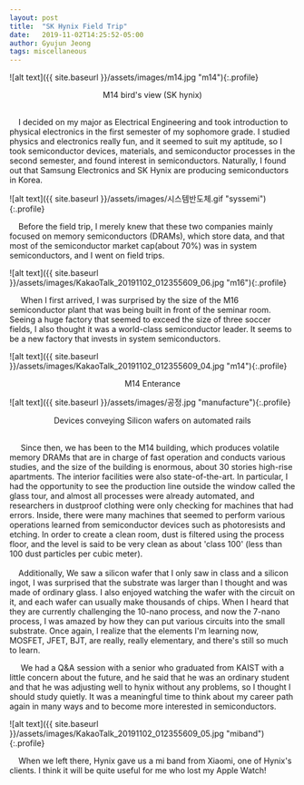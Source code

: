 ```yaml
---
layout: post
title:  "SK Hynix Field Trip"
date:   2019-11-02T14:25:52-05:00
author: Gyujun Jeong
tags: miscellaneous
---
```

![alt text]({{ site.baseurl }}/assets/images/m14.jpg "m14"){:.profile}
<center>M14 bird's view (SK hynix)</center><br>

&nbsp;&nbsp;&nbsp;&nbsp;I decided on my major as Electrical Engineering and took introduction to physical electronics in the first semester of my sophomore grade. I studied physics and electronics really fun, and it seemed to suit my aptitude, so I took semiconductor devices, materials, and semiconductor processes in the second semester, and found interest in semiconductors. Naturally, I found out that Samsung Electronics and SK Hynix are producing semiconductors in Korea.
 
![alt text]({{ site.baseurl }}/assets/images/시스템반도체.gif "syssemi"){:.profile}
<br>
 
&nbsp;&nbsp;&nbsp;&nbsp;Before the field trip, I merely knew that these two companies mainly focused on memory semiconductors (DRAMs), which store data, and that most of the semiconductor market cap(about 70%) was in system semiconductors, and I went on field trips.
  

![alt text]({{ site.baseurl }}/assets/images/KakaoTalk_20191102_012355609_06.jpg "m16"){:.profile}
<br>
  
&nbsp;&nbsp;&nbsp;&nbsp; When I first arrived, I was surprised by the size of the M16 semiconductor plant that was being built in front of the seminar room. Seeing a huge factory that seemed to exceed the size of three soccer fields, I also thought it was a world-class semiconductor leader. It seems to be a new factory that invests in system semiconductors.
 
![alt text]({{ site.baseurl }}/assets/images/KakaoTalk_20191102_012355609_04.jpg "m14"){:.profile}
<center>M14 Enterance</center>



![alt text]({{ site.baseurl }}/assets/images/공정.jpg "manufacture"){:.profile}
<center>Devices conveying Silicon wafers on automated rails</center>
<br>


&nbsp;&nbsp;&nbsp;&nbsp; Since then, we has been to the M14 building, which produces volatile memory DRAMs that are in charge of fast operation and conducts various studies, and the size of the building is enormous, about 30 stories high-rise apartments. The interior facilities were also state-of-the-art. In particular, I had the opportunity to see the production line outside the window called the glass tour, and almost all processes were already automated, and researchers in dustproof clothing were only checking for machines that had errors. Inside, there were many machines that seemed to perform various operations learned from semiconductor devices such as photoresists and etching. In order to create a clean room, dust is filtered using the process floor, and the level is said to be very clean as about 'class 100' (less than 100 dust particles per cubic meter).
<br>
<br>
&nbsp;&nbsp;&nbsp;&nbsp;Additionally, We saw a silicon wafer that I only saw in class and a silicon ingot, I was surprised that the substrate was larger than I thought and was made of ordinary glass. I also enjoyed watching the wafer with the circuit on it, and each wafer can usually make thousands of chips. When I heard that they are currently challenging the 10-nano process, and now the 7-nano process, I was amazed by how they can put various circuits into the small substrate. Once again, I realize that the elements I'm learning now, MOSFET, JFET, BJT, are really, really elementary, and there's still so much to learn.
    
 
&nbsp;&nbsp;&nbsp;&nbsp; We had a Q&A session with a senior who graduated from KAIST with a little concern about the future, and he said that he was an ordinary student and that he was adjusting well to hynix without any problems, so I thought I should study quietly. It was a meaningful time to think about my career path again in many ways and to become more interested in semiconductors.

![alt text]({{ site.baseurl }}/assets/images/KakaoTalk_20191102_012355609_05.jpg "miband"){:.profile}

&nbsp;&nbsp;&nbsp;&nbsp;When we left there, Hynix gave us a mi band from Xiaomi, one of Hynix's clients. I think it will be quite useful for me who lost my Apple Watch! 
